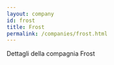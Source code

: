```yaml
---
layout: company
id: frost
title: Frost
permalink: /companies/frost.html
---
```


Dettagli della compagnia Frost